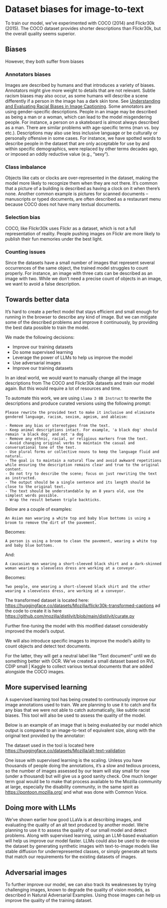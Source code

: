 # Dataset biases for image-to-text

To train our model, we’ve experimented with COCO (2014) and Flickr30k (2015).
The COCO dataset provides shorter descriptions than Flickr30k, but the overall quality seems superior.

## Biases

However, they both suffer from biases

### Annotators biases

Images are described by humans and that introduces a variety of biases. Annotators might give more weight to details that are not relevant.
Subtle racism biases may also occur, as some humans will describe a scene differently if a person in the image has a dark skin tone. See [Understanding and Evaluating Racial Biases in Image Captioning](https://arxiv.org/abs/2106.08503).
Some annotators are using gender-specific descriptions. People in an image may be described as being a man or a woman, which can lead to the model misgendering people. For instance, a person on a skateboard is almost always described as a man.
There are similar problems with age-specific terms (man vs. boy etc.). Descriptions may also use less inclusive language or be culturally or personally offensive in some cases. 
For instance, we have spotted words to describe people in the dataset that are only acceptable for use by and within specific demographics, were replaced by other terms decades ago, or imposed an oddly reductive value (e.g., “sexy”).

### Class imbalance

Objects like cats or clocks are over-represented in the dataset, making the model more likely to recognize them when they are not there. It’s common that a picture of a building is described as having a clock on it when there’s none.
Another common example is pictures for scanned documents – manuscripts or typed documents, are often described as a restaurant menu because COCO does not have many textual documents.

### Selection bias

COCO, like Flickr30k uses Flickr as a dataset, which is not a full representation of reality. People pushing images on Flickr are more likely to publish their fun memories under the best light.

### Counting issues

Since the datasets have a small number of images that represent several occurrences of the same object, the trained model struggles to count properly.
For instance, an image with three cats can be described as an image with two.
While we don’t need a precise count of objects in an image, we want to avoid a false description.

## Towards better data

It’s hard to create a perfect model that stays efficient and small enough for running in the browser to describe any kind of image.
But we can mitigate some of the described problems and improve it continuously, by providing the best data possible to train the model.

We made the following decisions:

- Improve our training datasets
- Do some supervised learning
- Leverage the power of LLMs to help us improve the model
- Use adversarial images
- Improve our training datasets

In an ideal world, we would want to manually change all the image descriptions from The COCO and Flickr30k datasets and train our model again.
But this would require a lot of resources and time.

To automate this work, we are using `Llama 3 8B Instruct` to rewrite the descriptions and produce curated versions using the following prompt:

```
Please rewrite the provided text to make it inclusive and eliminate gendered language, racism, sexism, ageism, and ableism:

- Remove any bias or stereotypes from the text.
- Keep animal descriptions intact. For example, 'a black dog' should remain 'a black dog' and not 'a dog
- Remove any ethnic, racial, or religious markers from the text.
- Avoid changing original verbs to maintain the casual and conversational tone of the text.
- Use plural forms or collective nouns to keep the language fluid and natural.
- The goal is to maintain a natural flow and avoid awkward repetitions while ensuring the description remains clear and true to the original content.
- Do not try to describe the scene; focus on just rewriting the text as instructed.
- The output should be a single sentence and its length should be close to the original text.
- The text should be understandable by an 8 years old, use the simplest words possible.
- Wrap the result between triple backticks.
```

Below are a couple of examples:

```
An Asian man wearing a white top and baby blue bottoms is using a broom to remove the dirt of the pavement.
```

Becomes:

```
A person is using a broom to clean the pavement, wearing a white top and baby blue bottoms.
```

And:

```
A caucasian man wearing a short-sleeved black shirt and a dark-skinned woman wearing a sleeveless dress are working at a conveyor.
```

Becomes:

```
Two people, one wearing a short-sleeved black shirt and the other wearing a sleeveless dress, are working at a conveyor.
```

The transformed dataset is located here: https://huggingface.co/datasets/Mozilla/flickr30k-transformed-captions
ad the code to create it is here https://github.com/mozilla/distilvit/blob/main/distilvit/curate.py

Further fine-tuning the model with this modified dataset considerably improved the model’s output.

We will also introduce specific images to improve the model’s ability to count objects and detect text documents.

For the latter, they will get a neutral label like “Text document” until we do something better with OCR.
We’ve created a small dataset based on RVL CDIP small | Kaggle to collect various textual documents that are added alongside the COCO images.

## More supervised learning

A supervised learning tool has being created to continuously improve our image annotations used to train.
We are planning to use it to catch and fix any bias that we were not able to catch automatically, like subtle racist biases.
This tool will also be used to assess the quality of the model.

Below is an example of an image that is being evaluated by our model which output is compared to an image-to-text of equivalent size, along with the original text provided by the annotator:

The dataset used in the tool is located here https://huggingface.co/datasets/Mozilla/alt-text-validation

One issue with supervised learning is the scaling. Unless you have thousands of people doing the annotations,
it’s a slow and tedious process, so the number of images assessed by our team will stay small for now (under a thousand) but will give us a good sanity check.
One much longer term goal would be to make that process available to the Mozilla community at large, especially the disability community, in the same spirit as https://pontoon.mozilla.org/ and what was done with Common Voice.

## Doing more with LLMs

We’ve shown earlier how good LLaVa is at describing images, and evaluating the quality of an alt text produced by another model. We’re planning to use it to assess the quality of our small model and detect problems. Along with supervised learning, using an LLM-based evaluation will help us improve our model faster. LLMs could also be used to de-noise the dataset by generating synthetic images with text-to-image models like stable diffusion for underrepresented classes, or simply generate alt texts that match our requirements for the existing datasets of images.

## Adversarial images

To further improve our model, we can also track its weaknesses by trying challenging images, known to degrade the quality of vision models, as described in Natural Adversarial Examples.
Using those images can help us improve the quality of the training dataset.
